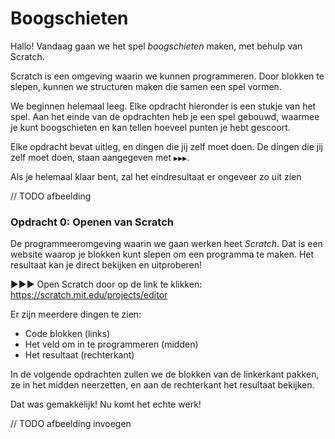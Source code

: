 # Boogschieten

Hallo! Vandaag gaan we het spel *boogschieten* maken, met behulp van Scratch.

Scratch is een omgeving waarin we kunnen programmeren. Door blokken te slepen, kunnen we structuren maken die samen een spel vormen.

We beginnen helemaal leeg. Elke opdracht hieronder is een stukje van het spel. Aan het einde van de opdrachten heb je een spel gebouwd, waarmee je kunt boogschieten en kan tellen hoeveel punten je hebt gescoort.

Elke opdracht bevat uitleg, en dingen die jij zelf moet doen. De dingen die jij zelf moet doen, staan aangegeven met `▶▶▶`.

Als je helemaal klaar bent, zal het eindresultaat er ongeveer zo uit zien

// TODO afbeelding

### Opdracht 0: Openen van Scratch

De programmeeromgeving waarin we gaan werken heet *Scratch*. Dat is een website waarop je blokken kunt slepen om een programma te maken. Het resultaat kan je direct bekijken en uitproberen!

▶▶▶ Open Scratch door op de link te klikken: https://scratch.mit.edu/projects/editor

Er zijn meerdere dingen te zien:
- Code blokken (links)
- Het veld om in te programmeren (midden)
- Het resultaat (rechterkant)

In de volgende opdrachten zullen we de blokken van de linkerkant pakken, ze in het midden neerzetten, en aan de rechterkant het resultaat bekijken.

Dat was gemakkelijk! Nu komt het echte werk!

// TODO afbeelding invoegen

